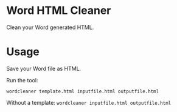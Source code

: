 # Word HTML Cleaner
Clean your Word generated HTML.

# Usage
Save your Word file as HTML.

Run the tool:

`wordcleaner template.html inputfile.html outputfile.html`

Without a template:
`wordcleaner inputfile.html outputfile.html`

